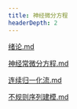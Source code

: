 ```yaml
---
title: 神经微分方程
headerDepth: 2
---
```




 [绪论.md](绪论.md) 

 [神经常微分方程.md](./node/README.md) 

 [连续归一化流.md](cnf\README.md) 

 [不规则序列建模.md](irs\README.md) 
